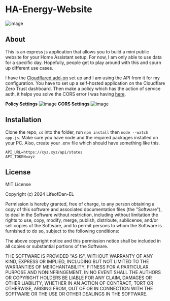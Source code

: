 # HA-Energy-Website
![image](https://github.com/LifeofDan-EL/HA-Energy-Website/assets/45920948/0b98163d-b5ed-4daa-aaff-e41af0294780)

## About
This is an express js application that allows you to build a mini public website for your Home Assistant setup. For now, I am only able to use data for a specific day. Hopefully, people get to play around with this and spurn up different use cases.

I have the [Cloudflared add-on](https://github.com/brenner-tobias/addon-cloudflared/) set up and I am using the API from it for my configuration.  You have to set up a self-hosted application on the Cloudflare Zero Trust dashboard. Then make a policy which has the action of service auth, it helps you solve the CORS error I was having [here](https://community.home-assistant.io/t/new-add-on-cloudflared/361637/667?u=lifeofdan-el).

**Policy Settings**
![image](https://github.com/LifeofDan-EL/HA-Energy-Website/assets/45920948/2b48b371-aad9-4d7b-8b3f-31fb0f0ea8a2) 
**CORS Settings**
![image](https://github.com/LifeofDan-EL/HA-Energy-Website/assets/45920948/14268221-f1c6-4bd6-829f-2c54b4036810)



##  Installation
Clone the repo, ```cd``` into the folder, run ```npm install``` then ```node --watch app.js```. Make sure you have node and the required packages installed on your PC. 
Also, create your .env file which should have something like this.
```
API_URL=https://xyz.xyz/api/states
API_TOKEN=xyz
```

## License

MIT License

Copyright (c) 2024 LifeofDan-EL

Permission is hereby granted, free of charge, to any person obtaining a copy
of this software and associated documentation files (the "Software"), to deal
in the Software without restriction, including without limitation the rights
to use, copy, modify, merge, publish, distribute, sublicense, and/or sell
copies of the Software, and to permit persons to whom the Software is
furnished to do so, subject to the following conditions:

The above copyright notice and this permission notice shall be included in all
copies or substantial portions of the Software.

THE SOFTWARE IS PROVIDED "AS IS", WITHOUT WARRANTY OF ANY KIND, EXPRESS OR
IMPLIED, INCLUDING BUT NOT LIMITED TO THE WARRANTIES OF MERCHANTABILITY,
FITNESS FOR A PARTICULAR PURPOSE AND NONINFRINGEMENT. IN NO EVENT SHALL THE
AUTHORS OR COPYRIGHT HOLDERS BE LIABLE FOR ANY CLAIM, DAMAGES OR OTHER
LIABILITY, WHETHER IN AN ACTION OF CONTRACT, TORT OR OTHERWISE, ARISING FROM,
OUT OF OR IN CONNECTION WITH THE SOFTWARE OR THE USE OR OTHER DEALINGS IN THE
SOFTWARE.


